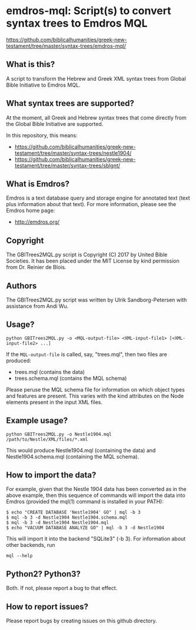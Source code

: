 # emdros-mql: Script(s) to convert syntax trees to Emdros MQL

https://github.com/biblicalhumanities/greek-new-testament/tree/master/syntax-trees/emdros-mql/

## What is this?

A script to transform the Hebrew and Greek XML syntax trees from
Global Bible Initiative to Emdros MQL.

## What syntax trees are supported?

At the moment, all Greek and Hebrew syntax trees that come directly
from the Global Bible Initiative are supported.

In this repository, this means:

- https://github.com/biblicalhumanities/greek-new-testament/tree/master/syntax-trees/nestle1904/
- https://github.com/biblicalhumanities/greek-new-testament/tree/master/syntax-trees/sblgnt/

## What is Emdros?

Emdros is a text database query and storage engine for annotated text
(text plus information about that text).  For more information, please
see the Emdros home page:

- http://emdros.org/

## Copyright

The GBITrees2MQL.py script is Copyright (C) 2017 by United Bible
Societies.  It has been placed under the MIT License by kind
permission from Dr. Reinier de Blois.

## Authors

The GBITrees2MQL.py script was written by Ulrik Sandborg-Petersen with
assistance from Andi Wu.

## Usage?

```
python GBITrees2MQL.py -o <MQL-output-file> <XML-input-file1> [<XML-input-file2> ...]
```

If the `MQL-output-file` is called, say, "trees.mql", then two files are
produced:

- trees.mql (contains the data)
- trees.schema.mql (contains the MQL schema)

Please  peruse the  MQL schema  file for  information on  which object
types and features are present.   This varies with the kind attributes
on the Node elements present in the input XML files.

## Example usage?

```
python GBITrees2MQL.py -o Nestle1904.mql /path/to/Nestle/XML/files/*.xml
```

This would produce Nestle1904.mql (containing the data) and
Nestle1904.schema.mql (containing the MQL schema).

## How to import the data?

For example, given that the Nestle 1904 data has been converted as in
the above example, then this sequence of commands will import the data
into Emdros (provided the mql(1) command is installed in your PATH):

```
$ echo "CREATE DATABASE 'Nestle1904' GO" | mql -b 3
$ mql -b 3 -d Nestle1904 Nestle1904.schema.mql
$ mql -b 3 -d Nestle1904 Nestle1904.mql
$ echo "VACUUM DATABASE ANALYZE GO" | mql -b 3 -d Nestle1904
```

This will import it into the backend "SQLite3" (-b 3).  For
information about other backends, run

```
mql --help
```


## Python2? Python3?

Both.  If not, please report a bug to that effect.


## How to report issues?

Please report bugs by creating issues on this github directory.

